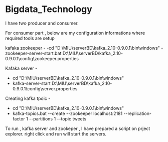 # Bigdata_Technology
I have two producer and consumer. 

For consumer part , below are my configuration informations where required tools are setup

  kafaka zookeeper - 
    -cd "D:\MIU\serverBD\kafka_2.10-0.9.0.1\bin\windows"
    - zookeeper-server-start.bat D:\MIU\serverBD\kafka_2.10-0.9.0.1\config\zookeeper.properties
    
Kafaka server - 
  - cd "D:\MIU\serverBD\kafka_2.10-0.9.0.1\bin\windows"
  - kafka-server-start D:\MIU\serverBD\kafka_2.10-0.9.0.1\config\server.properties
  
  
Creating kafka tpoic - 
- cd "D:\MIU\serverBD\kafka_2.10-0.9.0.1\bin\windows"
- kafka-topics.bat --create --zookeeper localhost:2181 --replication-factor 1 --partitions 1 --topic tweets


To run , kafka server and zookeper , I have prepared a script on prject explorer. right click and run will start the servers.
